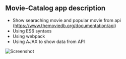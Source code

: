 ## Movie-Catalog app description
- Show searaching movie and popular movie from api (https://www.themoviedb.org/documentation/api)
- Using ES6 syntaxs
- Using webpack
- Using AJAX to show data from API

![Screenshot](https://i.postimg.cc/gJhR8xvg/star-movie1.png)
